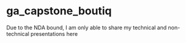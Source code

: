 # ga_capstone_boutiq
Due to the NDA bound, I am only able to share my technical and non-technical presentations here
